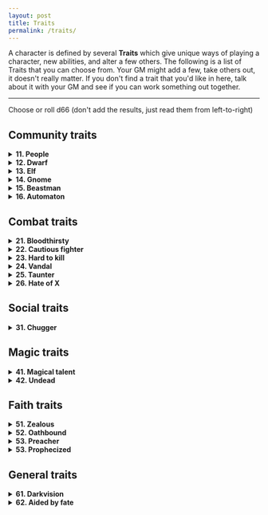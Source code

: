 ```yaml
---
layout: post
title: Traits
permalink: /traits/
---
```


A character is defined by several <b>Traits</b> which give unique ways of playing a character, new abilities, and alter a few others. The following is a list of Traits that you can choose from. Your GM might add a few, take others out, it doesn't really matter. If you don't find a trait that you'd like in here, talk about it with your GM and see if you can work something out together.
***

Choose or roll d66 (don't add the results, just read them from left-to-right)

## Community traits
<details markdown="1">
<summary><b>11. People</b></summary>
You actually belong to a race or sub-race of people. All the Traits you have are shared among these people. Describe a few defining aesthetic features. You have 1 <b>Friend</b> from this group of people, probably from where you come from. They'll help you out anytime if you meet them. In the outside world, you represent these people. Act accordingly.

If you already have a [Community] trait, you can acquire this for free.

Instead of a race, this can be an organization, clan, family or other form of group of people.
</details>

<details markdown="1">
<summary><b>12. Dwarf</b></summary>
You have a beard, which takes up an Inventory slot. You can shave it off, but it'll regrow to full after a week. You can braid up to 3 Valuables into your beard. For each Valuable you have braided into your beard, you have +1 HP.
Bonus item: A dented helmet (acts as a Shield)

Might or Lore +1, Wit -1. 
</details>

<details markdown="1">
<summary><b>13. Elf</b></summary>
Whenever you're dirtied, humiliated, or otherwise shown in a less-than-ideal light, you take a Wound. These Wounds don't heal until you've taken care of where it comes from (cleaning up, regaining your pride, etc).
All attributes +2.
</details>

<details markdown="1">
<summary><b>14. Gnome</b></summary>
Wit or Lore +1, Might -1.
</details>

<details markdown="1">
<summary><b>15. Beastman</b></summary>
You're an orc (pigman), a goblin (ratman) or a gnoll (dogman).
Might or Grace +1, Lore -2.
</details>

<details markdown="1">
<summary><b>16. Automaton</b></summary>
Lore -1.
</details>

## Combat traits
<details markdown="1">
<summary><b>21. Bloodthirsty</b></summary>
You love the smell of blood - yours or others. If you deal damage to an undamaged enemy, you heal 1 HP. If you're bathed in the mire of blood by the end of combat, heal all HP.
Bonus item: Notched axe (medium melee. Other warriors might want to compare. Some might want to kill you to prove a point)

+1 Grace.
</details>

<details markdown="1">
<summary><b>22. Cautious fighter</b></summary>
If you don't attack or cast a spell during a round of combat, your Armor is 5 (unless it was already higher).
Bonus item: Rampart shield (Armor, acts as a wall if you plant it firmly in the ground)
</details>

<details markdown="1">
<summary><b>23. Hard to kill</b></summary>
You aren't penalized by your current number of Wounds when you attempt to Stabilize.
Bonus item: Toothmarked leather belt (if you bite on it, you have a boon on any roll to resist pain effects)

+1 Might.
</details>

<details markdown="1">
<summary><b>24. Vandal</b></summary>
You deal maximum damage to unattended objects.
Bonus item: Spiked leather straps (Armor)
</details>

<details markdown="1">
<summary><b>25. Taunter</b></summary>
If you find a good, contextual insult to yell at your enemy during your turn ('good' defined by the other players, and GM, going 'ooooooooh') force a reaction roll with your Wit as penalty.

+1 Wit.
</details>

<details markdown="1">
<summary><b>26. Hate of X</b></summary>
When you get this trait, replace X by some kind of creature. Orcs. Humans. Dogs. Trees.
If your target rsembles, even closely, the subject of your hate, you deal +2 damage to them.
Bonus item: Trophy from a slain X (might anger or intimidate. Who knows)
</details>

## Social traits
<details markdown="1">
<summary><b>31. Chugger</b></summary>
You make friends around drink. If you chug a pint in front of someone, you get a boon to your Reaction roll.
Bonus item: Lucky tankard (if you drink booze from it, heal 1d6 HP)

-1 Wit.
</details>

## Magic traits
<details markdown="1">
<summary><b>41. Magical talent</b></summary>
You have 1 base Magic dice. If you wave your hands around, you can make harmless flashes and puffs of smoke appear from your fingertips.

-1 Lore.
</details>

<details markdown="1">
<summary><b>42. Undead</b></summary>
You are cold to the touch. You're gaunt. Or perhaps you're just a skeleton, really - you choose; People will react accordingly. You don't remember what you were before, although your body does. You don't need to breathe or eat, and you won't age, even magically.

-2 Lore.
</details>

## Faith traits
<details markdown="1">
<summary><b>51. Zealous</b></summary>
During lunch, instead of eating, you can follow an esoteric ritual proper to your faith. Define it now.
Bonus item: Bloody whip (light melee, only deals damage on targets with 0 armor)
</details>

<details markdown="1">
<summary><b>52. Oathbound</b></summary>
Define your principal duty. You have a boon on all rolls to resist effects which would make you go against this duty.
Bonus item: Tragic memento (Once per day, hold it in your hand and state your duty aloud before acting to have a boon on the roll)
</details>

<details markdown="1">
<summary><b>53. Preacher</b></summary>
When you take an hour to proselytize to a crowd, [Wit]d6 people assist. Half of them are interested in what you say and keep looking. A quarter of them dislike what you say. You have a [Wit]-in-d6 chance to attract the attention of a fervent who'll help you, and potentially become your Follower. If so, they start with a Loyalty of 2.

+1 Wit.
</details>

<details markdown="1">
<summary><b>53. Prophecized</b></summary>
When anyone, even the GM, naturally rolls snake eyes (double '1's on a roll) or double '6's, you may state aloud, 'As the prophecy foretold.' You regain all HP, and the <i>very next</i> roll will be maximized (if it was double '1's) or minimized (if it was double '6's).
Bonus item: Birthmark (As Scar, except if ever you lose this, you aren't Prophecized anymore)
</details>

## General traits
<details markdown="1">
<summary><b>61. Darkvision</b></summary>
You can see in the dark as if you had a torch in your hand.
</details>

<details markdown="1">
<summary><b>62. Aided by fate</b></summary>
At the start of the day, roll a d6. Once per day, you can replace the result of <i>any</i> d6 roll by this result.
Bonus item: Pair of dice (loaded? Who knows)
</details>

